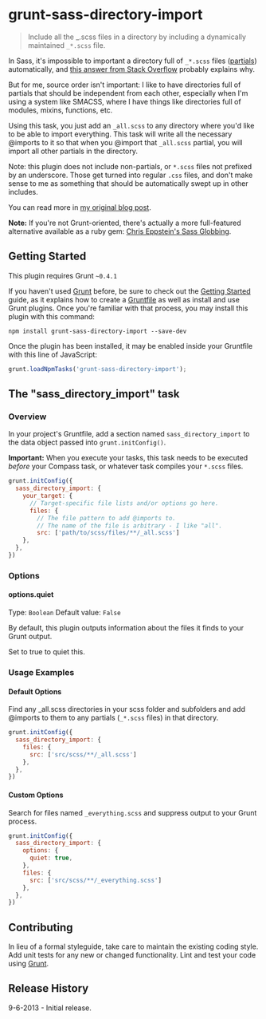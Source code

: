# grunt-sass-directory-import

> Include all the _.scss files in a directory by including a dynamically maintained `_*.scss` file.

In Sass, it's impossible to important a directory full of `_*.scss` files ([partials](http://sass-lang.com/docs/yardoc/file.SASS_REFERENCE.html#partials)) automatically, and [this answer from Stack Overflow](http://stackoverflow.com/a/4779432/399077) probably explains why.

But for me, source order isn't important: I like to have directories full of partials that should be independent from each other, especially when I'm using a system like SMACSS, where I have things like directories full of modules, mixins, functions, etc.

Using this task, you just add an `_all.scss` to any directory where you'd like to be able to import everything. This task will write all the necessary @imports to it so that when you @import that `_all.scss` partial, you will import all other partials in the directory.

Note: this plugin does not include non-partials, or `*.scss` files not prefixed by an underscore. Those get turned into regular `.css` files, and don't make sense to me as something that should be automatically swept up in other includes.

You can read more in [my original blog post](http://nateeagle.com/2013/03/30/import-a-whole-directory-with-sass-using-grunt/).

**Note:** If you're not Grunt-oriented, there's actually a more full-featured alternative available as a ruby gem: [Chris Eppstein's Sass Globbing](https://github.com/chriseppstein/sass-globbing).

## Getting Started
This plugin requires Grunt `~0.4.1`

If you haven't used [Grunt](http://gruntjs.com/) before, be sure to check out the [Getting Started](http://gruntjs.com/getting-started) guide, as it explains how to create a [Gruntfile](http://gruntjs.com/sample-gruntfile) as well as install and use Grunt plugins. Once you're familiar with that process, you may install this plugin with this command:

```shell
npm install grunt-sass-directory-import --save-dev
```

Once the plugin has been installed, it may be enabled inside your Gruntfile with this line of JavaScript:

```js
grunt.loadNpmTasks('grunt-sass-directory-import');
```

## The "sass_directory_import" task

### Overview
In your project's Gruntfile, add a section named `sass_directory_import` to the data object passed into `grunt.initConfig()`.

**Important:** When you execute your tasks, this task needs to be executed *before* your Compass task, or whatever task compiles your `*.scss` files.

```js
grunt.initConfig({
  sass_directory_import: {
    your_target: {
      // Target-specific file lists and/or options go here.
      files: {
        // The file pattern to add @imports to.
        // The name of the file is arbitrary - I like "all".
        src: ['path/to/scss/files/**/_all.scss']
    },
  },
})
```

### Options

#### options.quiet
Type: `Boolean`
Default value: `False`

By default, this plugin outputs information about the files it finds to your Grunt output.

Set to true to quiet this.

### Usage Examples

#### Default Options
Find any _all.scss directories in your scss folder and subfolders and add @imports to them to any partials (`_*.scss` files) in that directory.

```js
grunt.initConfig({
  sass_directory_import: {
    files: {
      src: ['src/scss/**/_all.scss']
    },
  },
})
```

#### Custom Options
Search for files named `_everything.scss` and suppress output to your Grunt process.

```js
grunt.initConfig({
  sass_directory_import: {
    options: {
      quiet: true,
    },
    files: {
      src: ['src/scss/**/_everything.scss']
    },
  },
})
```

## Contributing
In lieu of a formal styleguide, take care to maintain the existing coding style. Add unit tests for any new or changed functionality. Lint and test your code using [Grunt](http://gruntjs.com/).

## Release History
9-6-2013 - Initial release.
